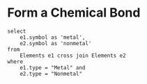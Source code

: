 # Form a Chemical Bond
```
select
    e1.symbol as 'metal',
    e2.symbol as 'nonmetal'
from
    Elements e1 cross join Elements e2
where
    e1.type = "Metal" and
    e2.type = "Nonmetal"
```